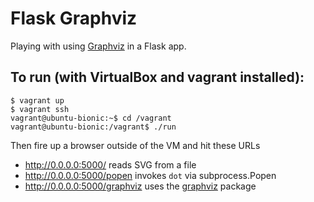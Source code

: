 # Flask Graphviz

Playing with using [Graphviz](https://graphviz.org/) in a Flask app.

## To run (with VirtualBox and vagrant installed):

    $ vagrant up
    $ vagrant ssh
    vagrant@ubuntu-bionic:~$ cd /vagrant
    vagrant@ubuntu-bionic:/vagrant$ ./run

Then fire up a browser outside of the VM and hit these URLs

 * http://0.0.0.0:5000/ reads SVG from a file
 * http://0.0.0.0:5000/popen invokes `dot` via subprocess.Popen
 * http://0.0.0.0:5000/graphviz uses the [graphviz](https://graphviz.readthedocs.io/en/stable/) package

